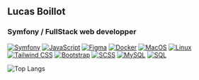 ## Lucas Boillot

### Symfony / FullStack web developper

[![Symfony](https://img.shields.io/badge/Symfony-000000?logo=symfony)](https://symfony.com/)
[![JavaScript](https://img.shields.io/badge/JavaScript-F7DF1E?logo=javascript&logoColor=black)](https://developer.mozilla.org/en-US/docs/Web/JavaScript)
[![Figma](https://img.shields.io/badge/Figma-F24E1E?logo=figma&logoColor=white)](https://www.figma.com/)
[![Docker](https://img.shields.io/badge/Docker-2496ED?logo=docker&logoColor=white)](https://www.docker.com/)
[![MacOS](https://img.shields.io/badge/MacOS-000000?logo=apple&logoColor=white)](https://www.apple.com/macos/)
[![Linux](https://img.shields.io/badge/Linux-FCC624?logo=linux&logoColor=black)](https://www.linux.org/)
[![Tailwind CSS](https://img.shields.io/badge/Tailwind_CSS-38B2AC?logo=tailwind-css&logoColor=white)](https://tailwindcss.com/)
[![Bootstrap](https://img.shields.io/badge/Bootstrap-563D7C?logo=bootstrap&logoColor=white)](https://getbootstrap.com/)
[![SCSS](https://img.shields.io/badge/SCSS-CC6699?logo=sass&logoColor=white)](https://sass-lang.com/)
[![MySQL](https://img.shields.io/badge/MySQL-4479A1?logo=mysql&logoColor=white)](https://www.mysql.com/)
[![SQL](https://img.shields.io/badge/SQL-003366?logo=sql&logoColor=white)](https://developer.mozilla.org/en-US/docs/Glossary/SQL)

![Top Langs](https://github.com/LuckyShuii/Symfony6-Wild-Series/api/top-langs/?username=luckyshuii&hide=javascript,html)
